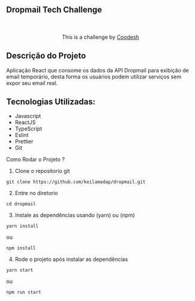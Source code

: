   ## Dropmail Tech Challenge
<div style="text-align: center;">

  <br />
  <br />
   This is a challenge by <a rel="nofollow noreferrer noopener" href="https://coodesh.com/" target="_blank">Coodesh</a>
</div>

## Descrição do Projeto
<p >Aplicação React que consome os dados da API Dropmail para exibição de email temporário, desta forma os usuários podem utilizar serviços sem expor seu email real. 
</p>

## Tecnologias Utilizadas:

- Javascript
- ReactJS
- TypeScript
- Eslint
- Prettier
- Git

Como Rodar o Projeto ?

1. Clone o repositorio git

```shell
git clone https://github.com/keilamadap/dropmail.git
```

2. Entre no diretorio

```shell
cd dropmail
```

3. Instale as dependências usando (yarn) ou (npm)

```shell
yarn install
```

ou

```shell
npm install
```

4. Rode o projeto após instalar as dependências

```shell
yarn start
```

ou

```shell
npm run start
```
